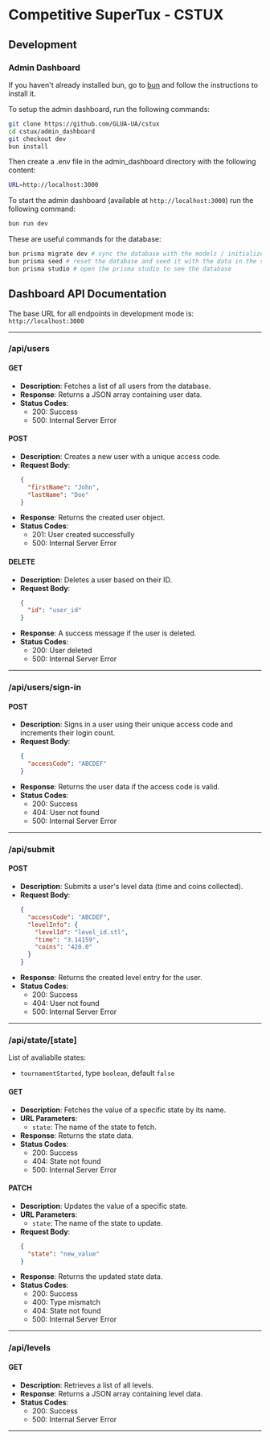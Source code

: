 # Competitive SuperTux - CSTUX 

## Development

### Admin Dashboard

If you haven't already installed bun, go to [bun](https://bun.sh) and follow the instructions to install it.

To setup the admin dashboard, run the following commands:

```bash
git clone https://github.com/GLUA-UA/cstux
cd cstux/admin_dashboard
git checkout dev
bun install
```

Then create a .env file in the admin_dashboard directory with the following content:

```bash
URL=http://localhost:3000
```

To start the admin dashboard (available at `http://localhost:3000`) run the following command:

```bash
bun run dev
```

These are useful commands for the database:

```bash
bun prisma migrate dev # sync the database with the models / initialize the database
bun prisma seed # reset the database and seed it with the data in the seed file
bun prisma studio # open the prisma studio to see the database
```

## Dashboard API Documentation

The base URL for all endpoints in development mode is: `http://localhost:3000`

---

### **/api/users**
#### **GET**
- **Description**: Fetches a list of all users from the database.
- **Response**: Returns a JSON array containing user data.
- **Status Codes**:
  - 200: Success
  - 500: Internal Server Error

#### **POST**
- **Description**: Creates a new user with a unique access code.
- **Request Body**:
  ```json
  {
    "firstName": "John",
    "lastName": "Doe"
  }
  ```
- **Response**: Returns the created user object.
- **Status Codes**:
  - 201: User created successfully
  - 500: Internal Server Error

#### **DELETE**
- **Description**: Deletes a user based on their ID.
- **Request Body**:
  ```json
  {
    "id": "user_id"
  }
  ```
- **Response**: A success message if the user is deleted.
- **Status Codes**:
  - 200: User deleted
  - 500: Internal Server Error

---

### **/api/users/sign-in**
#### **POST**
- **Description**: Signs in a user using their unique access code and increments their login count.
- **Request Body**:
  ```json
  {
    "accessCode": "ABCDEF"
  }
  ```
- **Response**: Returns the user data if the access code is valid.
- **Status Codes**:
  - 200: Success
  - 404: User not found
  - 500: Internal Server Error

---

### **/api/submit**
#### **POST**
- **Description**: Submits a user's level data (time and coins collected).
- **Request Body**:
  ```json
  {
    "accessCode": "ABCDEF",
    "levelInfo": {
      "levelId": "level_id.stl",
      "time": "3.14159",
      "coins": "420.0"
    }
  }
  ```
- **Response**: Returns the created level entry for the user.
- **Status Codes**:
  - 200: Success
  - 404: User not found
  - 500: Internal Server Error

---

### **/api/state/[state]**

List of avaliablle states:

- `tournamentStarted`, type `boolean`, default `false`

#### **GET**
- **Description**: Fetches the value of a specific state by its name.
- **URL Parameters**:
  - `state`: The name of the state to fetch.
- **Response**: Returns the state data.
- **Status Codes**:
  - 200: Success
  - 404: State not found
  - 500: Internal Server Error

#### **PATCH**
- **Description**: Updates the value of a specific state.
- **URL Parameters**:
  - `state`: The name of the state to update.
- **Request Body**:
  ```json
  {
    "state": "new_value"
  }
  ```
- **Response**: Returns the updated state data.
- **Status Codes**:
  - 200: Success
  - 400: Type mismatch
  - 404: State not found
  - 500: Internal Server Error

---

### **/api/levels**
#### **GET**
- **Description**: Retrieves a list of all levels.
- **Response**: Returns a JSON array containing level data.
- **Status Codes**:
  - 200: Success
  - 500: Internal Server Error

---